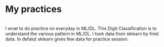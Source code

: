 # My practices
<br>
I wnat to do practice on everyday in ML/DL.
This Digit Classification is to understand the various pattern in ML/DL.
I took data from sklearn by fnist data.
In defalut sklearn gives few data for practice session.
